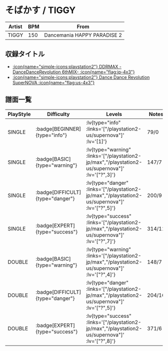 # そばかす / TIGGY

|Artist|BPM|From|
|------|---|----|
|TIGGY|150|Dancemania HAPPY PARADISE 2|

## 収録タイトル

- [ :icon{name="simple-icons:playstation2"} DDRMAX -DanceDanceRevolution 6thMIX- :icon{name="flag:jp-4x3"} ](/playstation2-jp/max)
- [ :icon{name="simple-icons:playstation2"} Dance Dance Revolution SuperNOVA :icon{name="flag:us-4x3"} ](/playstation2-us/supernova)

## 譜面一覧

|PlayStyle|Difficulty|Levels|Notes|Movie|
|---------|----------|------|-----|-----|
|SINGLE| :badge[BEGINNER]{type="info"} | :lv{type="info" :links='["/playstation2-us/supernova"]' :lv='[1]'} |79/0||
|SINGLE| :badge[BASIC]{type="warning"} | :lv{type="warning" :links='["/playstation2-jp/max","/playstation2-us/supernova"]' :lv='["?",3]'} |147/7||
|SINGLE| :badge[DIFFICULT]{type="danger"} | :lv{type="danger" :links='["/playstation2-jp/max","/playstation2-us/supernova"]' :lv='["?",5]'} |200/9||
|SINGLE| :badge[EXPERT]{type="success"} | :lv{type="success" :links='["/playstation2-jp/max","/playstation2-us/supernova"]' :lv='["?",7]'} |314/11||
|DOUBLE| :badge[BASIC]{type="warning"} | :lv{type="warning" :links='["/playstation2-jp/max","/playstation2-us/supernova"]' :lv='["?",4]'} |148/7||
|DOUBLE| :badge[DIFFICULT]{type="danger"} | :lv{type="danger" :links='["/playstation2-jp/max","/playstation2-us/supernova"]' :lv='["?",5]'} |204/16||
|DOUBLE| :badge[EXPERT]{type="success"} | :lv{type="success" :links='["/playstation2-jp/max","/playstation2-us/supernova"]' :lv='["?",8]'} |371/6||
